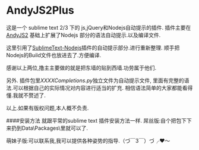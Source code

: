 AndyJS2Plus 
======
这是一个 sublime text 2/3 下的 js,jQuery和Nodejs自动提示的插件.
插件主要在[AndyJS2](https://github.com/agibsonsw/AndyJS2) 基础上扩展了Nodejs 部分的语法自动提示.以及编译文件.

这里引用了[SublimeText-Nodejs](https://github.com/tanepiper/SublimeText-Nodejs)插件的自动提示部分.进行重新整理.
顺手把Nodejs的Build文件也放进去了.方便编译.

感谢以上两位,撸主主要做的就是把东墙的贴到西墙.功劳属于他们.

另外. 插件包里*XXXXCompletions.py*独立文件为自动提示文件,
里面有完整的语法.可以根据自己的实际情况对内容进行适当的扩充.
相信语法简单的大家都能看得懂.我就不赘述了.

以上.如果有版权问题,本人概不负责.

####安装方法
就跟平常的sublime text 插件安装方法一样.
屌丝版:自个把包下下来扔到Data\Packages\里就可以了.

萌妹子版:可以联系我,我可以提供各种姿势的指导.（づ￣3￣）づ╭❤～
